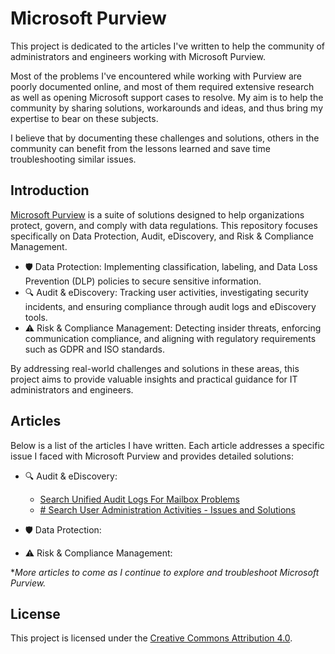 # Microsoft Purview

This project is dedicated to the articles I've written to help the community of administrators and engineers working with Microsoft Purview. 

Most of the problems I've encountered while working with Purview are poorly documented online, and most of them required extensive research as well as opening Microsoft support cases to resolve. My aim is to help the community by sharing solutions, workarounds and ideas, and thus bring my expertise to bear on these subjects.

I believe that by documenting these challenges and solutions, others in the community can benefit from the lessons learned and save time troubleshooting similar issues.

## Introduction

[Microsoft Purview](https://learn.microsoft.com/en-us/purview/purview) is a suite of solutions designed to help organizations protect, govern, and comply with data regulations. This repository focuses specifically on Data Protection, Audit, eDiscovery, and Risk & Compliance Management.

- 🛡️ Data Protection: Implementing classification, labeling, and Data Loss Prevention (DLP) policies to secure sensitive information.
- 🔍 Audit & eDiscovery: Tracking user activities, investigating security incidents, and ensuring compliance through audit logs and eDiscovery tools.
- ⚠️ Risk & Compliance Management: Detecting insider threats, enforcing communication compliance, and aligning with regulatory requirements such as GDPR and ISO standards.

By addressing real-world challenges and solutions in these areas, this project aims to provide valuable insights and practical guidance for IT administrators and engineers.

## Articles

Below is a list of the articles I have written. Each article addresses a specific issue I faced with Microsoft Purview and provides detailed solutions:

- 🔍 Audit & eDiscovery:

    - [Search Unified Audit Logs For Mailbox Problems](Audit/Search-UnifiedAuditLogs-Mailbox.md)
    - [# Search User Administration Activities - Issues and Solutions](Audit/Search-UnifiedAuditLogs-AdminActivities.md)

- 🛡️ Data Protection: 


- ⚠️ Risk & Compliance Management: 



**More articles to come as I continue to explore and troubleshoot Microsoft Purview.*

## License

This project is licensed under the [Creative Commons Attribution 4.0](LICENSE).
